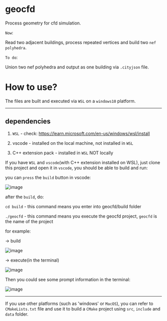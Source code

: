 # geocfd

Process geometry for cfd simulation.

`Now`:

Read two adjacent buildings, process repeated vertices and build two `nef polyhedra`.

`To do`:

Union two nef polyhedra and output as one building via `.cityjson` file.

# How to use?

The files are built and executed via `WSL` on a `windows10` platform.

-------------------------------------------------------------------------------------------------------------------------------------------------------------

## dependencies

1. `WSL` - check: https://learn.microsoft.com/en-us/windows/wsl/install

2. vscode - installed on the local machine, not installed in `WSL`

3. C++ extension pack - installed in `WSL` NOT locally

If you have `WSL` and `vscode`(with C++ extension installed on WSL), just clone this project and open it in `vscode`, you should be able to build and run:

you can `press` the `build` button in vscode:

![image](https://user-images.githubusercontent.com/72781910/191454706-5be07145-3276-4488-bd7f-f9d08c954427.png)

after the `build`, do:

`cd build` - this command means you enter into geocfd/build folder

`./geocfd` - this command means you execute the geocfd project, `geocfd` is the name of the project

for example:

-> build

![image](https://user-images.githubusercontent.com/72781910/191267077-34bac47c-954f-4e0e-9397-194cae06594c.png)

-> execute(in the terminal)

![image](https://user-images.githubusercontent.com/72781910/191267218-2a77ef4e-a575-4288-9ce4-69a2f412709d.png)

Then you could see some prompt information in the terminal:

![image](https://user-images.githubusercontent.com/72781910/191267583-f2908ce0-d295-4285-8e01-ae2ef9864346.png)

-------------------------------------------------------------------------------------------------------------------------------------------------------------
If you use other platforms (such as 'windows' or `MacOS`), you can refer to `CMakeLists.txt` file and use it to build a `CMake` project using `src`, `include` and `data` folder.

